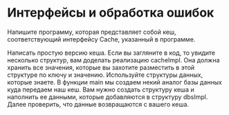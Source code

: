 # Интерфейсы и обработка ошибок
Напишите программу, которая представляет собой кеш, соответствующий интерфейсу Cache, указанный в программе. 

Написать простую версию кеша. Если вы загляните в код, то увидите несколько структур, вам
доделать реализацию cacheImpl. Она должна хранить все значения, которые вы захотите разместить в этой структуре по
ключу и значению. Используйте структуры данных, которые знаете.
В функции main мы создаем некий аналог базы данных куда передаем наш кеш. Вам нужно создать структуру кеша и
наполнить ее данными, которые добавляются в структуру dbsImpl. Далее проверить, что данные возвращаются с вашего кеша.